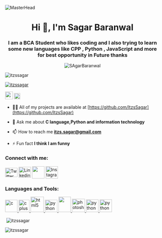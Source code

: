 ![MasterHead](https://jguni.in/images/full-stack-banner.jpg)
<h1 align="center">Hi 👋, I'm Sagar Baranwal</h1>
<h3 align="center">I am a BCA Student who likes coding and I also trying to learn some new languages like CPP , Python , JavaScript and more for best opportunity in Future thanks</h3>
 <p align="center"> <img src="https://camo.githubusercontent.com/cae12fddd9d6982901d82580bdf321d81fb299141098ca1c2d4891870827bf17/68747470733a2f2f6d69726f2e6d656469756d2e636f6d2f6d61782f313336302f302a37513379765349765f7430696f4a2d5a2e676966"" alt="SAgarBaranwal" /> </p>
<p align="left"> <img src="https://komarev.com/ghpvc/?username=itzssagar&label=Profile%20views&color=0e75b6&style=flat" alt="itzssagar" /> </p>

<p align="left"> <a href="https://twitter.com/itzssagar" target="blank"><img src="https://img.shields.io/twitter/follow/itzssagar?logo=twitter&style=for-the-badge" alt="itzssagar" /></a> </p>
<a href="https://www.instagram.com/defaulter_being/" target = "_main">
    <img src = "https://cdn-icons-png.flaticon.com/512/87/87390.png" alt = "google"
    height="25"/></a>
    <a href="https://www.instagram.com/defaulter_being/" target = "_main">
        <img src = "https://upload.wikimedia.org/wikipedia/commons/thumb/2/2a/Instagram_logo.svg/1280px-Instagram_logo.svg.png" alt = "Instagram"
        height="20"/></a>

- 👨‍💻 All of my projects are available at [https://github.com/ItzsSagar](https://github.com/ItzsSagar)

- 💬 Ask me about **C language,Python and information technology**

- 📫 How to reach me **itzs.sagar@gmail.com**

- ⚡ Fun fact **I think I am funny**

<h3 align="left">Connect with me:</h3>
<p align="left">
<a href="https://twitter.com/itzssagar" target="blank"><img align="center" src="https://upload.wikimedia.org/wikipedia/commons/thumb/6/6f/Logo_of_Twitter.svg/512px-Logo_of_Twitter.svg.png?20220821125553" alt="Twitter" height="30" width="40" /></a>
<a href="https://linkedin.com/in/sagar baranwal" target="blank"><img align="center" src="https://upload.wikimedia.org/wikipedia/commons/thumb/c/ca/LinkedIn_logo_initials.png/800px-LinkedIn_logo_initials.png" alt="Linkedin" height="35" width="40" /></a>
<a href="https://fb.com/sagarbaranwal" target="blank"><img align="center" src="https://zoltek.com/wp-content/uploads/2023/01/Facebook-logo.png" height="40" width="40" /></a>
<a href="https://instagram.com/defaulter_being" target="blank"><img align="center" src="https://play-lh.googleusercontent.com/VRMWkE5p3CkWhJs6nv-9ZsLAs1QOg5ob1_3qg-rckwYW7yp1fMrYZqnEFpk0IoVP4LM" alt="Instagram" height="40" width="40" /></a>
</p>

<h3 align="left">Languages and Tools:</h3>
<p align="left"> <a href="https://www.cprogramming.com/" target="_blank" rel="noreferrer"> <img src="https://www.clipartmax.com/png/middle/351-3515666_c-language-global-or-external-variables-with-examples-c-programming-logo.png" alt="c" width="40" height="40"/> </a> 
 <a href="https://www.w3schools.com/cpp/" target="_blank" rel="noreferrer"> <img src="https://upload.wikimedia.org/wikipedia/commons/thumb/1/18/ISO_C%2B%2B_Logo.svg/1200px-ISO_C%2B%2B_Logo.svg.png" alt="cplusplus" width="35" height="40"/> </a> 
 <a href="https://www.w3.org/html/" target="_blank" rel="noreferrer"> <img src="https://upload.wikimedia.org/wikipedia/commons/thumb/6/61/HTML5_logo_and_wordmark.svg/2048px-HTML5_logo_and_wordmark.svg.png" alt="html5" width="43" height="50"/> </a> 
 </a> <a href="https://www.python.org" target="_blank" rel="noreferrer"> <img src="https://upload.wikimedia.org/wikipedia/commons/thumb/c/c3/Python-logo-notext.svg/1200px-Python-logo-notext.svg.png" alt="python" width="40" height="40"/> </a>
 <a href="https://www.w3schools.com/js/" target="_blank" rel="noreferrer"> <img src="https://upload.wikimedia.org/wikipedia/commons/thumb/b/b6/Badge_js-strict.svg/555px-Badge_js-strict.svg.png" width="40" height="50"/> </a>
 <a href="https://www.photoshop.com/en" target="_blank" rel="noreferrer"> <img src="https://upload.wikimedia.org/wikipedia/commons/thumb/a/af/Adobe_Photoshop_CC_icon.svg/640px-Adobe_Photoshop_CC_icon.svg.png" alt="photoshop" width="42" height="43"/> 
<a href="https://www.adobe.com/in/products/premiere/campaign/pricing.html?gclid=CjwKCAjw8symBhAqEiwAaTA__C--1CDH3DCjfF0LV7h-q3AC9nKzj9UFkkNXwFh6WOVONo7vGKJ3MBoC5JsQAvD_BwE&sdid=STLMM87Z&mv=search&ef_id=CjwKCAjw8symBhAqEiwAaTA__C--1CDH3DCjfF0LV7h-q3AC9nKzj9UFkkNXwFh6WOVONo7vGKJ3MBoC5JsQAvD_BwE:G:s&s_kwcid=AL!3085!3!644389456753!e!!g!!adobe%20premiere%20pro!221167988!56957614541" target="_blank" rel="noreferrer"> <img src="https://upload.wikimedia.org/wikipedia/commons/thumb/f/f2/Adobe_Premiere_Pro_Logo.svg/2048px-Adobe_Premiere_Pro_Logo.svg.png" alt="python" width="40" height="41"/> </a>
<a href="adobe.com/in/products/aftereffects.html?gclid=CjwKCAjw8symBhAqEiwAaTA__Gd5v0JBONUjZes7wt67pace5ogzK2JipOA3uLqtsVUbbNWvFb-N6RoCh6AQAvD_BwE&sdid=STLMM87Z&mv=search&ef_id=CjwKCAjw8symBhAqEiwAaTA__Gd5v0JBONUjZes7wt67pace5ogzK2JipOA3uLqtsVUbbNWvFb-N6RoCh6AQAvD_BwE:G:s&s_kwcid=AL!3085!3!248207268711!e!!g!!adobe%20after%20effects!221167268!17525486588" target="_blank" rel="noreferrer"> <img src="https://media.trustradius.com/product-logos/PK/JQ/A4D6FK9T5D9O.PNG" alt="python" width="40" height="41"/> </a>
</p>



<p>&nbsp;<img align="center" src="https://github-readme-stats.vercel.app/api?username=itzssagar&show_icons=true&locale=en" alt="itzssagar" /></p>
<p><img align="left" src="https://github-readme-stats.vercel.app/api/top-langs?username=itzssagar&show_icons=true&locale=en&layout=compact" alt="itzssagar" /></p>

